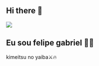 ## Hi there 👋

![](https://media.tenor.com/Z71jTbBRiU4AAAAM/kimetsu-no-yaiba-demon-slayer.gif)

## Eu sou felipe gabriel 🤝🤙
kimeitsu no yaiba⚔️🔥
